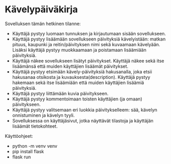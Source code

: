 # Kävelypäiväkirja

Sovelluksen tämän hetkinen tilanne:
- Käyttäjä pystyy luomaan tunnuksen ja kirjautumaan sisään sovellukseen.
- Käyttäjä pystyy lisäämään sovellukseen päivityksiä kävelyistään: matkan pituus, kaupunki ja reitin/päivityksen nimi sekä kuvaamaan kävelyään. Lisäksi käyttäjä pystyy muokkaamaan ja poistamaan lisäämiään päivityksiä.
- Käyttäjä näkee sovellukseen lisätyt päivitykset. Käyttäjä näkee sekä itse lisäämänsä että muiden käyttäjien lisäämät päivitykset.
- Käyttäjä pystyy etsimään kävely-päivityksiä hakusanalla, joka etsii hakusanaa otsikosta ja kuvauksesta(description). Käyttäjä pystyy hakemaan sekä itse lisäämiään että muiden käyttäjien lisäämiä päivityksiä.
- Käyttäjä pystyy liittämään kuvia päivitykseen.
- Käyttäjä pystyy kommentoimaan toisten käyttäjien (ja omaan) päivitykseen.
- Käyttäjä pystyy valitsemaan eri luokkia päivitykselleem: sää, kävelyn onnistuminen ja kävelyn tyyli.
- Sovelluksessa on käyttäjäsivut, jotka näyttävät tilastoja ja käyttäjän lisäämät tietokohteet.
  
Käyttöohjeet:
- python -m venv venv
- pip install flask
- flask run
